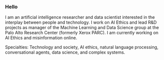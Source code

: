 ### Hello

I am an artificial intelligence researcher and data scientist interested in the interplay between people and technology. I work on AI Ethics and lead R&D projects as manager of the Machine Learning and Data Science group at the Palo Alto Research Center (formerly Xerox PARC). I am currently working on AI Ethics and misinformation online.

Specialties: Technology and society, AI ethics, natural language processing, conversational agents, data science, and complex systems. 

<!--
**kdent/kdent** is a ✨ _special_ ✨ repository because its `README.md` (this file) appears on your GitHub profile.

Here are some ideas to get you started:

- 🔭 I’m currently working on ...
- 🌱 I’m currently learning ...
- 👯 I’m looking to collaborate on ...
- 🤔 I’m looking for help with ...
- 💬 Ask me about ...
- 📫 How to reach me: ...
- 😄 Pronouns: ...
- ⚡ Fun fact: ...
-->
